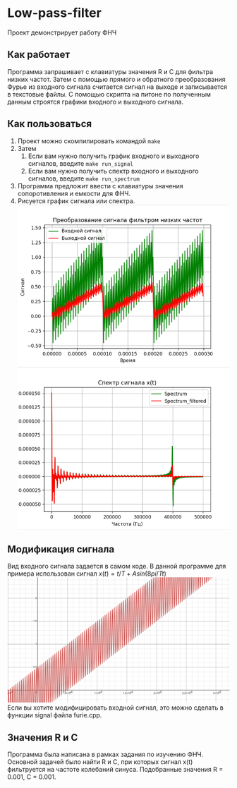 # Low-pass-filter
Проект демонстрирует работу ФНЧ



## Как работает
Программа запрашивает с клавиатуры значения R и C для фильтра низких частот. Затем с помощью прямого и обратного преобразования Фурье из входного сигнала считается сигнал на выходе и записывается в текстовые файлы. С помощью скрипта на питоне по полученным данным строятся графики входного и выходного сигнала.

## Как пользоваться

1. Проект можно скомпилировать командой ```make```
2. Затем
     1. Если вам нужно получить график входного и выходного сигналов, введите ```make run_signal```
     2. Если вам нужно получить спектр входного и выходного сигналов, введите ```make run_spectrum```
5. Программа предложит ввести с клавиатуры значения сопоротивления и емкости для ФНЧ.  
6. Рисуется график сигнала или спектра.
![Входной и выходной сигналы](images/signals.png)
![Спектр входного и выходного сигнала](images/spectrum.png)

## Модификация сигнала
Вид входного сигнала задается в самом коде. В данной программе для примера использован сигнал $x(t) = t/T + Asin(8pi/T t)$
![Входной сигнал](images/x(t).png)
Если вы хотите модифицировать входной сигнал, это можно сделать в функции signal файла furie.cpp. 

## Значения R и С
Программа была написана в рамках задания по изучению ФНЧ. Основной задачей было найти R и С, при которых сигнал x(t) фильтруется на частоте колебаний синуса. Подобранные значения R = 0.001, C = 0.001.

